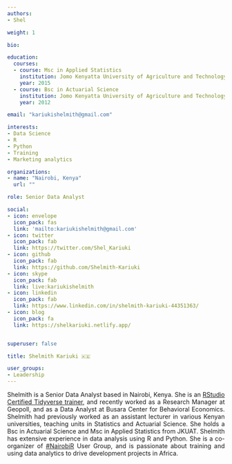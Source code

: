 ```yaml
---
authors:
- Shel

weight: 1

bio: 

education:
  courses:
  - course: Msc in Applied Statistics
    institution: Jomo Kenyatta University of Agriculture and Technology
    year: 2015
  - course: Bsc in Actuarial Science
    institution: Jomo Kenyatta University of Agriculture and Technology
    year: 2012

email: "kariukishelmith@gmail.com"

interests:
- Data Science
- R
- Python
- Training
- Marketing analytics

organizations:
- name: "Nairobi, Kenya"
  url: ""

role: Senior Data Analyst

social:
- icon: envelope
  icon_pack: fas
  link: 'mailto:kariukishelmith@gmail.com'
- icon: twitter
  icon_pack: fab
  link: https://twitter.com/Shel_Kariuki
- icon: github
  icon_pack: fab
  link: https://github.com/Shelmith-Kariuki
- icon: skype
  icon_pack: fab
  link: live:kariukishelmith
- icon: linkedin
  icon_pack: fab
  link: https://www.linkedin.com/in/shelmith-kariuki-44351363/
- icon: blog
  icon_pack: fa
  link: https://shelkariuki.netlify.app/ 


superuser: false

title: Shelmith Kariuki 🇰🇪

user_groups:
- Leadership
---
```

 <style>
body {text-align: justify}
</style>
Shelmith is a Senior Data Analyst based in Nairobi, Kenya. She is an [RStudio Certified Tidyverse trainer](https://education.rstudio.com/trainers/), and recently worked as a Research Manager at Geopoll, and as a Data Analyst at Busara Center for Behavioral Economics. Shelmith had previously worked as an assistant lecturer in various Kenyan universities, teaching units in Statistics and Actuarial Science. She holds a Bsc in Actuarial Science and Msc in Applied Statistics from JKUAT. Shelmith has extensive experience in data analysis using R and Python. She is a co-organizer of [#NairobiR](https://www.linkedin.com/feed/hashtag/nairobir/) User Group, and is passionate about training and using data analytics to drive development projects in Africa.